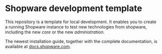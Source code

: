 # Shopware development template

This repository is a template for local development. It enables you to create a running Shopware instance to test new technologies from shopware, including the new *core* or the new *administration*.

The newest installation guide, together with the complete documentation, is available at 
[docs.shopware.com](https://docs.shopware.com/en/shopware-platform-en/getting-started/dev-setup?category=shopware-platform-en/getting-started). 